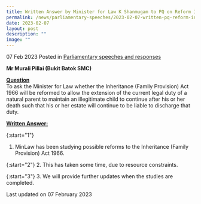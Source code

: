 ```yaml
---
title: Written Answer by Minister for Law K Shanmugam to PQ on Reform Inheritance (Family Provision) Act 1966 To Allow Extension Of Legal Duty Of Natural Parent To Maintain An Illegitimate Child After Death
permalink: /news/parliamentary-speeches/2023-02-07-written-pq-reform-inheritance-family-provision-act-1966-to-allow-extension-of-legal-duty-to-maintain-illegitimate-child
date: 2023-02-07
layout: post
description: ""
image: ""
---
```

07 Feb 2023 Posted in [Parliamentary speeches and responses](/news/parliamentary-speeches) 

**Mr Murali Pillai (Bukit Batok SMC)**

**<b><u>Question</u></b>** 
<br>To ask the Minister for Law whether the Inheritance (Family Provision) Act 1966 will be reformed to allow the extension of the current legal duty of a natural parent to maintain an illegitimate child to continue after his or her death such that his or her estate will continue to be liable to discharge that duty.

**<b><u>Written Answer:</u></b>** 

{:start="1"} 
1.  MinLaw has been studying possible reforms to the Inheritance (Family Provision) Act 1966.

 {:start="2"} 
2.  This has taken some time, due to resource constraints.

 {:start="3"} 
3.  We will provide further updates when the studies are completed.

<p class="right-side-updated">Last updated on 07 February 2023</p>
